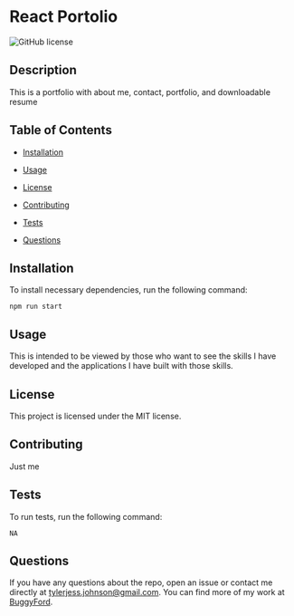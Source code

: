 # React Portolio
![GitHub license](https://img.shields.io/badge/license-MIT-blue.svg)

## Description

This is a portfolio with about me, contact, portfolio, and downloadable resume

## Table of Contents 

* [Installation](#installation)

* [Usage](#usage)

* [License](#license)

* [Contributing](#contributing)

* [Tests](#tests)

* [Questions](#questions)

## Installation

To install necessary dependencies, run the following command:

```
npm run start
```

## Usage

This is intended to be viewed by those who want to see the skills I have developed and the applications I have built with those skills. 

## License
  
  This project is licensed under the MIT license.

## Contributing

Just me

## Tests

To run tests, run the following command:

```
NA
```

## Questions



If you have any questions about the repo, open an issue or contact me directly at tylerjess.johnson@gmail.com. You can find more of my work at [BuggyFord](https://github.com/BuggyFord/).

